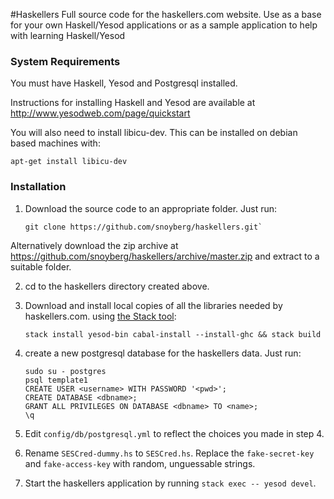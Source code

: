 #Haskellers
Full source code for the haskellers.com website. Use as a base for your own Haskell/Yesod applications or as a sample application to help with learning Haskell/Yesod

### System Requirements
You must have Haskell, Yesod and Postgresql installed.

Instructions for installing Haskell and Yesod are available at http://www.yesodweb.com/page/quickstart

You will also need to install libicu-dev. This can be installed on debian based machines with:

```
apt-get install libicu-dev
```
    
### Installation
1. Download the source code to an appropriate folder. Just run:
    ```
    git clone https://github.com/snoyberg/haskellers.git`
    ```
Alternatively download the zip archive at https://github.com/snoyberg/haskellers/archive/master.zip and extract to a suitable folder.

2. cd to the haskellers directory created above.

3. Download and install local copies of all the libraries needed by haskellers.com. using [the Stack tool](https://github.com/commercialhaskell/stack/):
    ```
    stack install yesod-bin cabal-install --install-ghc && stack build
    ```    
4. create a new postgresql database for the haskellers data. Just run:

    ```
    sudo su - postgres
    psql template1
    CREATE USER <username> WITH PASSWORD '<pwd>';
    CREATE DATABASE <dbname>;
    GRANT ALL PRIVILEGES ON DATABASE <dbname> TO <name>;
    \q
    ```
5. Edit `config/db/postgresql.yml` to reflect the choices you made in step 4.

6. Rename `SESCred-dummy.hs` to `SESCred.hs`. Replace the `fake-secret-key` and `fake-access-key` with random, unguessable strings. 

7. Start the haskellers application by running `stack exec -- yesod devel`.

